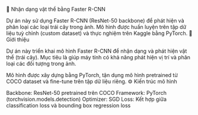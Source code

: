 🍎 Nhận dạng vật thể bằng Faster R-CNN

Dự án này sử dụng Faster R-CNN (ResNet-50 backbone) để phát hiện và phân loại các loại trái cây trong ảnh.
Mô hình được huấn luyện trên tập dữ liệu tuỳ chỉnh (custom dataset) và thực nghiệm trên Kaggle bằng PyTorch.
🧠 Giới thiệu

Dự án này triển khai mô hình Faster R-CNN để nhận dạng và phát hiện vật thể (trái cây).
Mục tiêu là giúp máy tính có khả năng phát hiện vị trí và phân loại các đối tượng trong ảnh.

Mô hình được xây dựng bằng PyTorch, tận dụng mô hình pretrained từ COCO dataset và fine-tune trên tập dữ liệu riêng.
⚙️ Kiến trúc mô hình

Backbone: ResNet-50 pretrained trên COCO
Framework: PyTorch (torchvision.models.detection)
Optimizer: SGD
Loss: Kết hợp giữa classification loss và bounding box regression loss
